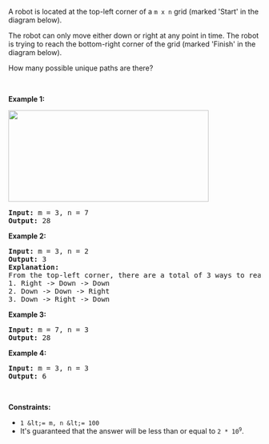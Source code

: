 A robot is located at the top-left corner of a `` m x n `` grid (marked 'Start' in the diagram below).

The robot can only move either down or right at any point in time. The robot is trying to reach the bottom-right corner of the grid (marked 'Finish' in the diagram below).

How many possible unique paths are there?

&nbsp;

__Example 1:__

<img src="https://assets.leetcode.com/uploads/2018/10/22/robot_maze.png" style="width: 400px; height: 183px;"/>

<pre>
<strong>Input:</strong> m = 3, n = 7
<strong>Output:</strong> 28
</pre>

__Example 2:__

<pre>
<strong>Input:</strong> m = 3, n = 2
<strong>Output:</strong> 3
<strong>Explanation:</strong>
From the top-left corner, there are a total of 3 ways to reach the bottom-right corner:
1. Right -&gt; Down -&gt; Down
2. Down -&gt; Down -&gt; Right
3. Down -&gt; Right -&gt; Down
</pre>

__Example 3:__

<pre>
<strong>Input:</strong> m = 7, n = 3
<strong>Output:</strong> 28
</pre>

__Example 4:__

<pre>
<strong>Input:</strong> m = 3, n = 3
<strong>Output:</strong> 6
</pre>

&nbsp;

__Constraints:__

*   `` 1 &lt;= m, n &lt;= 100 ``
*   It's guaranteed that the answer will be less than or equal to <code>2 * 10<sup>9</sup></code>.